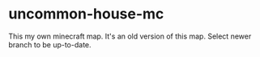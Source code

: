 # uncommon-house-mc
This my own minecraft map.
It's an old version of this map. Select newer branch to be up-to-date.
